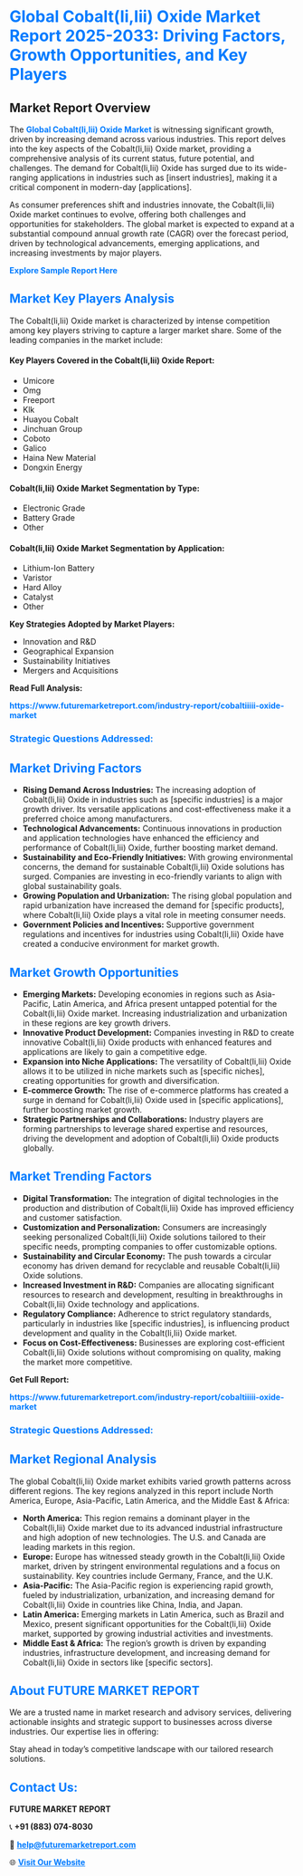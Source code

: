 <h1 style="color: #007BFF;">Global Cobalt(Ii,Iii) Oxide Market Report 2025-2033: Driving Factors, Growth Opportunities, and Key Players</h1>

<section id="overview">
<h2>Market Report Overview</h2>
<p>The <a href="https://www.futuremarketreport.com/industry-report/cobaltiiiii-oxide-market" style="color: #007BFF; text-decoration: none;"><strong>Global Cobalt(Ii,Iii) Oxide Market</strong></a> is witnessing significant growth, driven by increasing demand across various industries. This report delves into the key aspects of the Cobalt(Ii,Iii) Oxide market, providing a comprehensive analysis of its current status, future potential, and challenges. The demand for Cobalt(Ii,Iii) Oxide has surged due to its wide-ranging applications in industries such as [insert industries], making it a critical component in modern-day [applications].</p>
<p>As consumer preferences shift and industries innovate, the Cobalt(Ii,Iii) Oxide market continues to evolve, offering both challenges and opportunities for stakeholders. The global market is expected to expand at a substantial compound annual growth rate (CAGR) over the forecast period, driven by technological advancements, emerging applications, and increasing investments by major players.</p>
</section>

<section id="overview">
<p><a href="https://www.futuremarketreport.com/request-sample/reportId=30740" style="color: #007BFF; text-decoration: none;"><strong>Explore Sample Report Here</strong></a></p>
</section>

<section id="key-players">
<h2 style="color: #007BFF;">Market Key Players Analysis</h2>
<p>The Cobalt(Ii,Iii) Oxide market is characterized by intense competition among key players striving to capture a larger market share. Some of the leading companies in the market include:</p>
<h4>Key Players Covered in the Cobalt(Ii,Iii) Oxide Report:</h4>
<ul><li>Umicore</li><li>Omg</li><li>Freeport</li><li>Klk</li><li>Huayou Cobalt</li><li>Jinchuan Group</li><li>Coboto</li><li>Galico</li><li>Haina New Material</li><li>Dongxin Energy</li></ul>
<h4>Cobalt(Ii,Iii) Oxide Market Segmentation by Type:</h4>
<ul><li>Electronic Grade</li><li>Battery Grade</li><li>Other</li></ul>

<h4>Cobalt(Ii,Iii) Oxide Market Segmentation by Application:</h4>
<ul><li>Lithium-Ion Battery</li><li>Varistor</li><li>Hard Alloy</li><li>Catalyst</li><li>Other</li></ul>
<p><strong>Key Strategies Adopted by Market Players:</strong></p>
<ul>
<li>Innovation and R&D</li>
<li>Geographical Expansion</li>
<li>Sustainability Initiatives</li>
<li>Mergers and Acquisitions</li>
</ul>
</section>

<section>
<p><strong>Read Full Analysis: </strong></p><a href="https://www.futuremarketreport.com/industry-report/cobaltiiiii-oxide-market" style="color: #007BFF; text-decoration: none;"><strong>https://www.futuremarketreport.com/industry-report/cobaltiiiii-oxide-market</strong></a>
<h3 style="color: #007BFF;">Strategic Questions Addressed:</h3>
</section>

<section id="driving-factors">
<h2 style="color: #007BFF;">Market Driving Factors</h2>
<ul>
<li><strong>Rising Demand Across Industries:</strong> The increasing adoption of Cobalt(Ii,Iii) Oxide in industries such as [specific industries] is a major growth driver. Its versatile applications and cost-effectiveness make it a preferred choice among manufacturers.</li>
<li><strong>Technological Advancements:</strong> Continuous innovations in production and application technologies have enhanced the efficiency and performance of Cobalt(Ii,Iii) Oxide, further boosting market demand.</li>
<li><strong>Sustainability and Eco-Friendly Initiatives:</strong> With growing environmental concerns, the demand for sustainable Cobalt(Ii,Iii) Oxide solutions has surged. Companies are investing in eco-friendly variants to align with global sustainability goals.</li>
<li><strong>Growing Population and Urbanization:</strong> The rising global population and rapid urbanization have increased the demand for [specific products], where Cobalt(Ii,Iii) Oxide plays a vital role in meeting consumer needs.</li>
<li><strong>Government Policies and Incentives:</strong> Supportive government regulations and incentives for industries using Cobalt(Ii,Iii) Oxide have created a conducive environment for market growth.</li>
</ul>
</section>

<section id="growth-opportunities">
<h2 style="color: #007BFF;">Market Growth Opportunities</h2>
<ul>
<li><strong>Emerging Markets:</strong> Developing economies in regions such as Asia-Pacific, Latin America, and Africa present untapped potential for the Cobalt(Ii,Iii) Oxide market. Increasing industrialization and urbanization in these regions are key growth drivers.</li>
<li><strong>Innovative Product Development:</strong> Companies investing in R&D to create innovative Cobalt(Ii,Iii) Oxide products with enhanced features and applications are likely to gain a competitive edge.</li>
<li><strong>Expansion into Niche Applications:</strong> The versatility of Cobalt(Ii,Iii) Oxide allows it to be utilized in niche markets such as [specific niches], creating opportunities for growth and diversification.</li>
<li><strong>E-commerce Growth:</strong> The rise of e-commerce platforms has created a surge in demand for Cobalt(Ii,Iii) Oxide used in [specific applications], further boosting market growth.</li>
<li><strong>Strategic Partnerships and Collaborations:</strong> Industry players are forming partnerships to leverage shared expertise and resources, driving the development and adoption of Cobalt(Ii,Iii) Oxide products globally.</li>
</ul>
</section>

<section id="trending-factors">
<h2 style="color: #007BFF;">Market Trending Factors</h2>
<ul>
<li><strong>Digital Transformation:</strong> The integration of digital technologies in the production and distribution of Cobalt(Ii,Iii) Oxide has improved efficiency and customer satisfaction.</li>
<li><strong>Customization and Personalization:</strong> Consumers are increasingly seeking personalized Cobalt(Ii,Iii) Oxide solutions tailored to their specific needs, prompting companies to offer customizable options.</li>
<li><strong>Sustainability and Circular Economy:</strong> The push towards a circular economy has driven demand for recyclable and reusable Cobalt(Ii,Iii) Oxide solutions.</li>
<li><strong>Increased Investment in R&D:</strong> Companies are allocating significant resources to research and development, resulting in breakthroughs in Cobalt(Ii,Iii) Oxide technology and applications.</li>
<li><strong>Regulatory Compliance:</strong> Adherence to strict regulatory standards, particularly in industries like [specific industries], is influencing product development and quality in the Cobalt(Ii,Iii) Oxide market.</li>
<li><strong>Focus on Cost-Effectiveness:</strong> Businesses are exploring cost-efficient Cobalt(Ii,Iii) Oxide solutions without compromising on quality, making the market more competitive.</li>
</ul>
</section>

<section>
<p><strong>Get Full Report: </strong></p><a href="https://www.futuremarketreport.com/industry-report/cobaltiiiii-oxide-market" style="color: #007BFF; text-decoration: none;"><strong>https://www.futuremarketreport.com/industry-report/cobaltiiiii-oxide-market</strong></a>
<h3 style="color: #007BFF;">Strategic Questions Addressed:</h3>
</section>


<section id="regional-analysis">
<h2 style="color: #007BFF;">Market Regional Analysis</h2>
<p>The global Cobalt(Ii,Iii) Oxide market exhibits varied growth patterns across different regions. The key regions analyzed in this report include North America, Europe, Asia-Pacific, Latin America, and the Middle East & Africa:</p>
<ul>
<li><strong>North America:</strong> This region remains a dominant player in the Cobalt(Ii,Iii) Oxide market due to its advanced industrial infrastructure and high adoption of new technologies. The U.S. and Canada are leading markets in this region.</li>
<li><strong>Europe:</strong> Europe has witnessed steady growth in the Cobalt(Ii,Iii) Oxide market, driven by stringent environmental regulations and a focus on sustainability. Key countries include Germany, France, and the U.K.</li>
<li><strong>Asia-Pacific:</strong> The Asia-Pacific region is experiencing rapid growth, fueled by industrialization, urbanization, and increasing demand for Cobalt(Ii,Iii) Oxide in countries like China, India, and Japan.</li>
<li><strong>Latin America:</strong> Emerging markets in Latin America, such as Brazil and Mexico, present significant opportunities for the Cobalt(Ii,Iii) Oxide market, supported by growing industrial activities and investments.</li>
<li><strong>Middle East & Africa:</strong> The region’s growth is driven by expanding industries, infrastructure development, and increasing demand for Cobalt(Ii,Iii) Oxide in sectors like [specific sectors].</li>
</ul>
</section>

<footer>
<h2 style="color: #007BFF;">About FUTURE MARKET REPORT</h2>
<p>We are a trusted name in market research and advisory services, delivering actionable insights and strategic support to businesses across diverse industries. Our expertise lies in offering:</p>

<p>Stay ahead in today’s competitive landscape with our tailored research solutions.</p>

<h2 style="color: #007BFF;">Contact Us:</h2>
<p><strong>FUTURE MARKET REPORT</strong></p>
<p>📞 <strong>+91 (883) 074-8030</strong></p>
<p>📧 <strong><a href="mailto:help@futuremarketreport.com" style="color: #007BFF;">help@futuremarketreport.com</a></strong></p>
<p>🌐 <strong><a href="https://www.futuremarketreport.com/" style="color: #007BFF;">Visit Our Website</a></strong></p>
</footer>